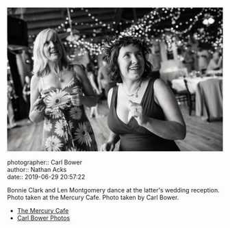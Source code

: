 ![Bonnie Clark and Len Montgomery dance](assets/2019-06-29-set-4-the-dance-16.webp)

photographer:: Carl Bower  
author:: Nathan Acks  
date:: 2019-06-29 20:57:22

Bonnie Clark and Len Montgomery dance at the latter's wedding reception. Photo taken at the Mercury Cafe. Photo taken by Carl Bower.

* [The Mercury Cafe](http://mercurycafe.com)
* [Carl Bower Photos](https://carlbowerphotos.com)
